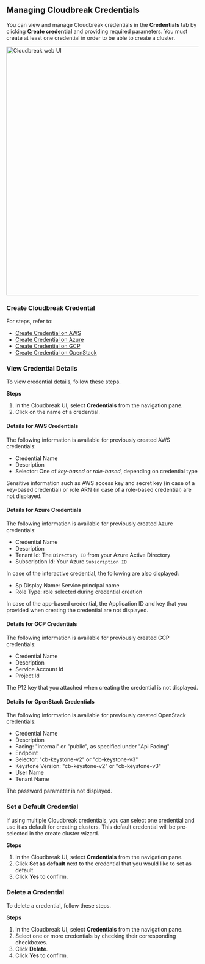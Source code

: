 
## Managing Cloudbreak Credentials 

You can view and manage Cloudbreak credentials in the **Credentials** tab by clicking **Create credential** and providing required parameters. You must create at least one credential in order to be able to create a cluster. 

<a href="../images/cb-credentials.png" target="_blank" title="click to enlarge"><img src="../images/cb-credentials.png" width="650" title="Cloudbreak web UI"></a> 

### Create Cloudbreak Credental  

For steps, refer to:

* [Create Credential on AWS](aws-launch.md#create-cloudbreak-credential)  
* [Create Credential on Azure](azure-launch.md#create-cloudbreak-credential)  
* [Create Credential on GCP](gcp-launch.md#create-cloudbreak-credential) 
* [Create Credential on OpenStack](os-launch.md#create-cloudbreak-credential)


### View Credential Details

To view credential details, follow these steps.

**Steps**

1. In the Cloudbreak UI, select **Credentials** from the navigation pane.  
2. Click on the name of a credential. 

#### Details for AWS Credentials

The following information is available for previously created AWS credentials:

* Credential Name  
* Description   
* Selector: One of *key-based* or *role-based*, depending on credential type   

Sensitive information such as AWS access key and secret key (in case of a key-based credential) or role ARN (in case of a role-based credential) are not displayed.

#### Details for Azure Credentials 

The following information is available for previously created Azure credentials:

* Credential Name   
* Description  
* Tenant Id: The `Directory ID` from your Azure Active Directory   
* Subscription Id: Your Azure `Subscription ID`  

In case of the interactive credential, the following are also displayed:

* Sp Display Name: Service principal name     
* Role Type: role selected during credential creation 

In case of the app-based credential, the Application ID and key that you provided when creating the credential are not displayed.

#### Details for GCP Credentials    

The following information is available for previously created GCP credentials:

* Credential Name   
* Description  
* Service Account Id
* Project Id 

The P12 key that you attached when creating the credential is not displayed.

#### Details for OpenStack Credentials    

The following information is available for previously created OpenStack credentials:

* Credential Name   
* Description  
* Facing: "internal" or "public", as specified under "Api Facing"     
* Endpoint  
* Selector: "cb-keystone-v2" or "cb-keystone-v3"  
* Keystone Version: "cb-keystone-v2" or "cb-keystone-v3"   
* User Name    
* Tenant Name   

The password parameter is not displayed. 

### Set a Default Credential

If using multiple Cloudbreak credentials, you can select one credential and use it as default for creating clusters. This default credential will be pre-selected in the create cluster wizard.
 
**Steps**

1. In the Cloudbreak UI, select **Credentials** from the navigation pane.  
2. Click **Set as default** next to the credential that you would like to set as default.  
3. Click **Yes** to confirm. 


### Delete a Credential 

To delete a credential, follow these steps.

**Steps**

1. In the Cloudbreak UI, select **Credentials** from the navigation pane.  
2. Select one or more credentials by checking their corresponding checkboxes.
2. Click **Delete**. 
3. Click **Yes** to confirm. 

